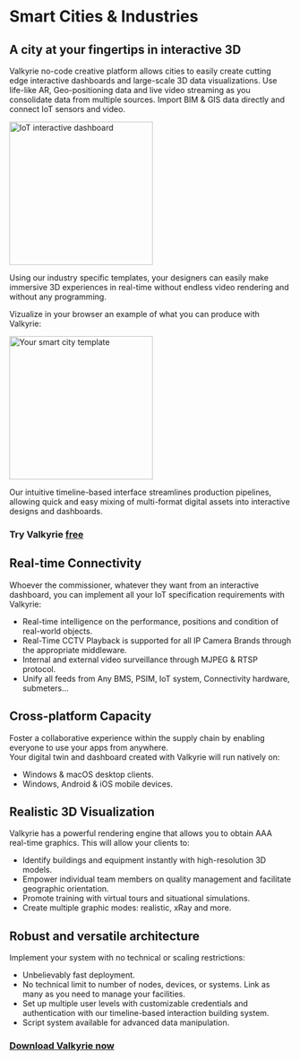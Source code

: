 # Smart Cities & Industries
## A city at your fingertips in interactive 3D

Valkyrie no-code creative platform allows cities to easily create cutting edge interactive dashboards and large-scale 3D data visualizations. Use life-like AR, Geo-positioning data and live video streaming as you consolidate data from multiple sources. Import BIM & GIS data directly and connect IoT sensors and video.  

<img src= "https://cdn2.talansoft.com/ftp/img/docs/case_studies/eyeOT/eyeOT.jpg" alt="IoT interactive dashboard" width="256"></a>

Using our industry specific templates, your designers can easily make immersive 3D experiences in real-time without endless video rendering and without any programming.  

Vizualize in your browser an example of what you can produce with Valkyrie:  

<a href="https://www.talansoft.com/vlk/samples/wip/Test-Manhattan-Project.vpk"><img src= "https://cdn2.talansoft.com/ftp/img/www/smart-city.png" alt="Your smart city template" width="256"></a>  

Our intuitive timeline-based interface streamlines production pipelines, allowing quick and easy mixing of multi-format digital assets into interactive designs and dashboards.  

### Try Valkyrie [**free**](https://www.talansoft.com/vlk/downloads)  


## Real-time Connectivity
Whoever the commissioner, whatever they want from an interactive dashboard, you can implement all your IoT specification requirements with Valkyrie:  
* Real-time intelligence on the performance, positions and condition of real-world objects.
* Real-Time CCTV Playback is supported for all IP Camera Brands through the appropriate middleware.
* Internal and external video surveillance through MJPEG & RTSP protocol.
* Unify all feeds from Any BMS, PSIM, IoT system, Connectivity hardware, submeters…

## Cross-platform Capacity
Foster a collaborative experience within the supply chain by enabling everyone to use your apps from anywhere.  
Your digital twin and dashboard created with Valkyrie will run natively on:  
* Windows & macOS desktop clients.
* Windows, Android & iOS mobile devices.

## Realistic 3D Visualization
Valkyrie has a powerful rendering engine that allows you to obtain AAA real-time graphics. This will allow your clients to:  
* Identify buildings and equipment instantly with high-resolution 3D models.
* Empower individual team members on quality management and facilitate geographic orientation.
* Promote training with virtual tours and situational simulations.
* Create multiple graphic modes: realistic, xRay and more.

## Robust and versatile architecture
Implement your system with no technical or scaling restrictions:
* Unbelievably fast deployment.
* No technical limit to number of nodes, devices, or systems. Link as many as you need to manage your facilities.
* Set up multiple user levels with customizable credentials and authentication with our timeline-based interaction building system.
* Script system available for advanced data manipulation.

### [**Download Valkyrie now**](https://www.talansoft.com/vlk/downloads)  